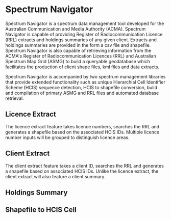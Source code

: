 # Spectrum Navigator

Spectrum Navigator is a spectrum data management tool developed for the Australian Communication and Media Authority (ACMA). Spectrum Navigator is capable of providing Register of Radiocommunication Licence (RRL) extracts and holdings summaries of any given client. Extracts and holdings summaries are provided in the form a csv file and shapefile. Spectrum Navigator is also capable of retrieving information from the ACMA's Register of Radiocommunication Licences (RRL) and Australian Spectrum Map Grid (ASMG) to build a queryable geodatabase which facilitates the production of client shape files, kml files and data extracts.

Spectrum Navigator is accompanied by two spectrum management libraries that provide extended functionality such as unique Hierarchial Cell Identifier Scheme (HCIS) sequence detection, HCIS to shapefile conversion, build and compilation of primary ASMG and RRL files and automated database retrieval.

## Licence Extract

The licence extract feature takes licence numbers, searches the RRL and generates a shapefile based on the associated HCIS IDs. Multiple licence number inputs will be grouped to distinguish licence areas.

## Client Extract

The client extract feature takes a client ID, searches the RRL and generates a shapefile based on associated HCIS IDs. Unlike the licence extract, the client extract will also feature a client summary.

## Holdings Summary

## Shapefile to HCIS Cell
